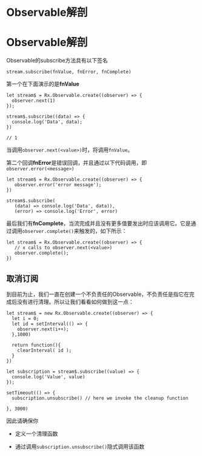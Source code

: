 # Observable解剖

# Observable解剖

Observable的subscribe方法具有以下签名

```
stream.subscribe(fnValue, fnError, fnComplete) 
```

第一个在下面演示的是**fnValue**

```
let stream$ = Rx.Observable.create((observer) => {
  observer.next(1)
});

stream$.subscribe((data) => {
  console.log('Data', data);
})

// 1 
```

当调用`observer.next(<value>)`时，将调用`fnValue`。

第二个回调**fnError**是错误回调，并且通过以下代码调用，即`observer.error(<message>)`

```
let stream$ = Rx.Observable.create((observer) => {
   observer.error('error message');
})

stream$.subscribe(
   (data) => console.log('Data', data)),
   (error) => console.log('Error', error) 
```

最后我们有**fnComplete**，当流完成并且没有更多值要发出时应该调用它。它是通过调用`observer.complete()`来触发的，如下所示：

```
let stream$ = Rx.Observable.create((observer) => {
   // x calls to observer.next(<value>)
   observer.complete();
}) 
```

## 取消订阅

到目前为止，我们一直在创建一个不负责任的Observable，不负责任是指它在完成后没有进行清理。所以让我们看看如何做到这一点：

```
let stream$ = new Rx.Observable.create((observer) => {
  let i = 0;
  let id = setInterval(() => {
    observer.next(i++);
  },1000)

  return function(){
    clearInterval( id );
  }
})

let subscription = stream$.subscribe((value) => {
  console.log('Value', value)
});

setTimeout(() => {
  subscription.unsubscribe() // here we invoke the cleanup function

}, 3000) 
```

因此请确保你

+   定义一个清理函数

+   通过调用`subscription.unsubscribe()`隐式调用该函数
